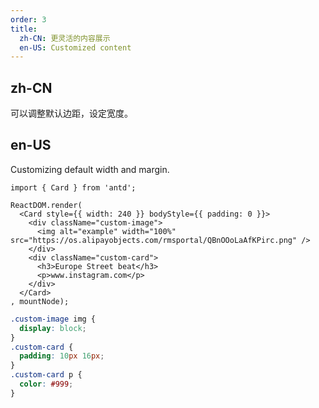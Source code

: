 ```yaml
---
order: 3
title:
  zh-CN: 更灵活的内容展示
  en-US: Customized content
---
```


## zh-CN

可以调整默认边距，设定宽度。

## en-US

Customizing default width and margin.


````__react
import { Card } from 'antd';

ReactDOM.render(
  <Card style={{ width: 240 }} bodyStyle={{ padding: 0 }}>
    <div className="custom-image">
      <img alt="example" width="100%" src="https://os.alipayobjects.com/rmsportal/QBnOOoLaAfKPirc.png" />
    </div>
    <div className="custom-card">
      <h3>Europe Street beat</h3>
      <p>www.instagram.com</p>
    </div>
  </Card>
, mountNode);
````

````css
.custom-image img {
  display: block;
}
.custom-card {
  padding: 10px 16px;
}
.custom-card p {
  color: #999;
}
````
